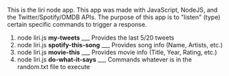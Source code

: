 This is the liri node app.
This app was made with JavaScript, NodeJS, and the Twitter/Spotify/OMDB APIs.
The purpose of this app is to "listen" (type) certain specific commands to trigger a response.

1. node liri.js **my-tweets** \_\_\_
   Provides the last 5/20 tweets
2. node liri.js **spotify-this-song** \_\_\_
   Provides song info (Name, Artists, etc.)
3. node liri.js **movie-this** \_\_\_
   Provides movie info (Title, Year, Rating, etc.)
4. node liri.js **do-what-it-says** \_\_\_
   Commands whatever is in the random.txt file to execute
